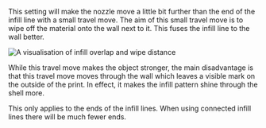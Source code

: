This setting will make the nozzle move a little bit further than the end of the infill line with a small travel move. The aim of this small travel move is to wipe off the material onto the wall next to it. This fuses the infill line to the wall better.

![A visualisation of infill overlap and wipe distance](infill_overlap.svg)

While this travel move makes the object stronger, the main disadvantage is that this travel move moves through the wall which leaves a visible mark on the outside of the print. In effect, it makes the infill pattern shine through the shell more.

This only applies to the ends of the infill lines. When using connected infill lines there will be much fewer ends.